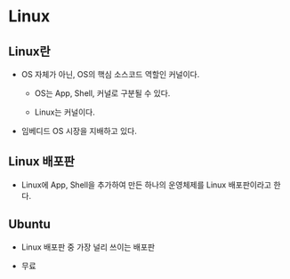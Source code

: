 # Linux

## Linux란

- OS 자체가 아닌, OS의 핵심 소스코드 역할인 커널이다.

  - OS는 App, Shell, 커널로 구분될 수 있다.

  - Linux는 커널이다.

- 임베디드 OS 시장을 지배하고 있다.

## Linux 배포판

- Linux에 App, Shell을 추가하여 만든 하나의 운영체제를 Linux 배포판이라고 한다.

## Ubuntu

- Linux 배포판 중 가장 널리 쓰이는 배포판

- 무료
